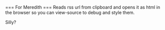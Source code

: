 === For Meredith ===
Reads rss url from clipboard and opens it as html in the browser so you can view-source to debug and style them.

Silly?


